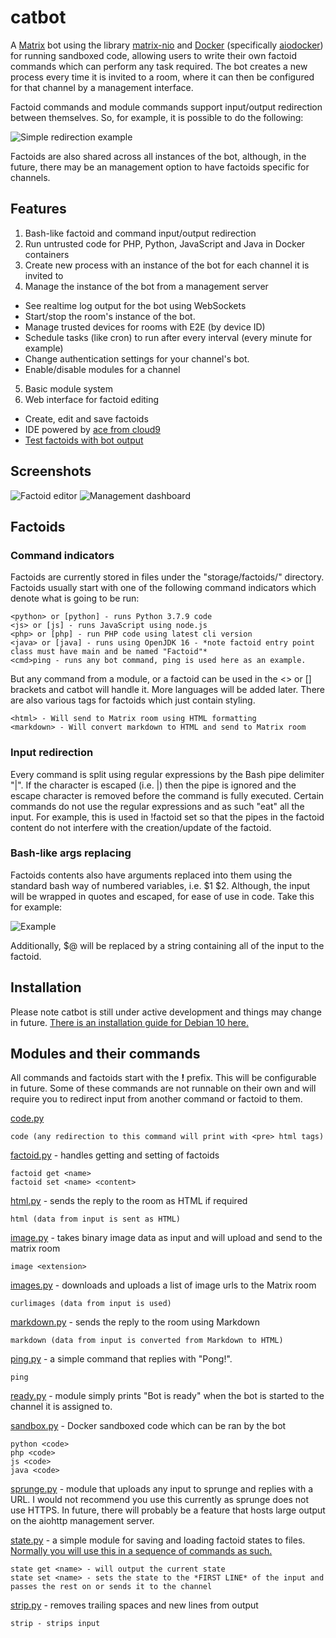 # catbot

A [Matrix](https://matrix.org/) bot using the library [matrix-nio](https://github.com/poljar/matrix-nio) and [Docker](https://www.docker.com/) (specifically [aiodocker](https://github.com/aio-libs/aiodocker)) for running sandboxed code, allowing users to write their own factoid commands which can perform any task required. The bot creates a new process every time it is invited to a room, where it can then be configured for that channel by a management interface.

Factoid commands and module commands support input/output redirection between themselves. So, for example, it is possible to do the following:

![Simple redirection example](https://i.imgur.com/ZXFKrNX.png)

Factoids are also shared across all instances of the bot, although, in the future, there may be an management option to have factoids specific for channels.

## Features

1. Bash-like factoid and command input/output redirection
2. Run untrusted code for PHP, Python, JavaScript and Java in Docker containers
3. Create new process with an instance of the bot for each channel it is invited to
4. Manage the instance of the bot from a management server
  * See realtime log output for the bot using WebSockets
  * Start/stop the room's instance of the bot.
  * Manage trusted devices for rooms with E2E (by device ID)
  * Schedule tasks (like cron) to run after every interval (every minute for example)
  * Change authentication settings for your channel's bot.
  * Enable/disable modules for a channel
5. Basic module system
6. Web interface for factoid editing
  * Create, edit and save factoids
  * IDE powered by [ace from cloud9](https://ace.c9.io/)
  * [Test factoids with bot output](https://i.imgur.com/AsQdXdf.png)

## Screenshots

![Factoid editor](https://i.imgur.com/h2wWQMt.png)
![Management dashboard](https://i.imgur.com/kchLAwC.png)

## Factoids

### Command indicators

Factoids are currently stored in files under the "storage/factoids/" directory. Factoids usually start with one of the following command indicators which denote what is going to be run:
```
<python> or [python] - runs Python 3.7.9 code
<js> or [js] - runs JavaScript using node.js
<php> or [php] - run PHP code using latest cli version
<java> or [java] - runs using OpenJDK 16 - *note factoid entry point class must have main and be named "Factoid"*
<cmd>ping - runs any bot command, ping is used here as an example.
```
But any command from a module, or a factoid can be used in the <> or [] brackets and catbot will handle it. More languages will be added later.
There are also various tags for factoids which just contain styling.
```
<html> - Will send to Matrix room using HTML formatting
<markdown> - Will convert markdown to HTML and send to Matrix room
```

### Input redirection

Every command is split using regular expressions by the Bash pipe delimiter "|". If the character is escaped (i.e. \|) then the pipe is ignored and the escape character is removed before the command is fully executed.
Certain commands do not use the regular expressions and as such "eat" all the input. For example, this is used in !factoid set so that the pipes in the factoid content do not interfere with the creation/update of the factoid.

### Bash-like args replacing

Factoids contents also have arguments replaced into them using the standard bash way of numbered variables, i.e. $1 $2. Although, the input will be wrapped in quotes and escaped, for ease of use in code. Take this for example:

![Example](https://i.imgur.com/EQtWH18.png)

Additionally, $@ will be replaced by a string containing all of the input to the factoid.

## Installation

Please note catbot is still under active development and things may change in future.
[There is an installation guide for Debian 10 here.](/INSTALLATION.md)

## Modules and their commands

All commands and factoids start with the **!** prefix. This will be configurable in future. Some of these commands are not runnable on their own and will require you to redirect input from another command or factoid to them.

[code.py](https://github.com/chloelovesdev/catbot/blob/master/catbot/modules/code.py)
```
code (any redirection to this command will print with <pre> html tags)
```

[factoid.py](https://github.com/chloelovesdev/catbot/blob/master/catbot/modules/factoid.py) - handles getting and setting of factoids
```
factoid get <name>
factoid set <name> <content> 
```

[html.py](https://github.com/chloelovesdev/catbot/blob/master/catbot/modules/html.py) - sends the reply to the room as HTML if required
```
html (data from input is sent as HTML)
```

[image.py](https://github.com/chloelovesdev/catbot/blob/master/catbot/modules/image.py) - takes binary image data as input and will upload and send to the matrix room
```
image <extension> 
```

[images.py](https://github.com/chloelovesdev/catbot/blob/master/catbot/modules/images.py) - downloads and uploads a list of image urls to the Matrix room
```
curlimages (data from input is used)
```

[markdown.py](https://github.com/chloelovesdev/catbot/blob/master/catbot/modules/html.py) - sends the reply to the room using Markdown
```
markdown (data from input is converted from Markdown to HTML)
```

[ping.py](https://github.com/chloelovesdev/catbot/blob/master/catbot/modules/ping.py) - a simple command that replies with "Pong!".
```
ping
```

[ready.py](https://github.com/chloelovesdev/catbot/blob/master/catbot/modules/ready.py) - module simply prints "Bot is ready" when the bot is started to the channel it is assigned to.

[sandbox.py](https://github.com/chloelovesdev/catbot/blob/master/catbot/modules/sandbox.py) - Docker sandboxed code which can be ran by the bot
```
python <code>
php <code>
js <code>
java <code>
```

[sprunge.py](https://github.com/chloelovesdev/catbot/blob/master/catbot/modules/sprunge.py) - module that uploads any input to sprunge and replies with a URL. I would not recommend you use this currently as sprunge does not use HTTPS. In future, there will probably be a feature that hosts large output on the aiohttp management server.

[state.py](https://github.com/chloelovesdev/catbot/blob/master/catbot/modules/state.py) - a simple module for saving and loading factoid states to files. [Normally you will use this in a sequence of commands as such.](https://i.imgur.com/HyhAH1h.png)
```
state get <name> - will output the current state
state set <name> - sets the state to the *FIRST LINE* of the input and passes the rest on or sends it to the channel
```

[strip.py](https://github.com/chloelovesdev/catbot/blob/master/catbot/modules/strip.py) - removes trailing spaces and new lines from output
```
strip - strips input
```